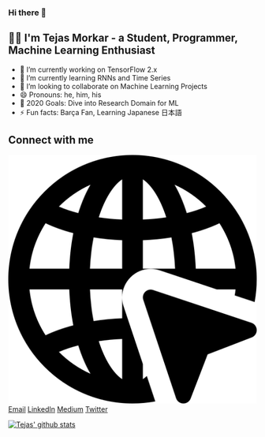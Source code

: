 ### Hi there 👋

## 👦🏼 I'm Tejas Morkar - a Student, Programmer, Machine Learning Enthusiast

- 🔭 I’m currently working on TensorFlow 2.x
- 🌱 I’m currently learning RNNs and Time Series
- 👯 I’m looking to collaborate on Machine Learning Projects
- 😄 Pronouns: he, him, his
- 🥅 2020 Goals: Dive into Research Domain for ML
- ⚡ Fun facts: Barça Fan, Learning Japanese 日本語

## Connect with me

[![Website](./assets/web.png)](https://tejasmorkar.tech)
[Email](mailto:tejasmorkar@gmail.com)
[LinkedIn](https://linkedin.com/in/tejasmorkar)
[Medium](https://medium.com/@tejasmorkar)
[Twitter](https://twitter.com/TejasMorkar)

[![Tejas' github stats](https://github-readme-stats.vercel.app/api?username=tejasmorkar&show_icons=true)](https://github.com/anuraghazra/github-readme-stats)
